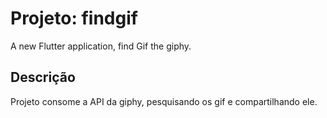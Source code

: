 # Projeto:  findgif

A new Flutter application, find Gif the giphy.

## Descrição

Projeto consome a API da giphy, pesquisando os gif e compartilhando ele.
